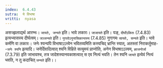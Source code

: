 ```yaml
---
index:  6.4.43
sutra:  ये विभाषा
vritti:  nyasa
---
```


असज्झलाद्यर्थ आरम्भः। `जायते, जन्यते` इति। भावे लकारः। `जाजायते` इति। यङ्, `दीर्घोऽकितः` (7.4.83) इत्यभ्यासस्य दीर्घत्वम्। `जञ्जन्यते` इति। `नुगतोऽनुनासिकान्तस्य` (7.4.85) नुगागमः `सायते, सन्यते` इति। भावे कर्मणि वा लकारः। जनेः श्यन्यपि विभाषाऽऽत्त्वेन भवितव्यमिति कस्यचिद् भ्रान्ति स्यात्, अतस्तां निराकर्तुमाह--`जनेः श्यनि` इत्यादि। जनेर्दिवादित्वात् श्यनि विहिते सत्युमयं प्राप्नोति, अनेन विभाषाऽऽत्त्वम्, `ज्ञाजनोर्जा` (7.3.79) इति जाभावश्च, तत्र जादेशस्यानवकाशत्वात् स एव नित्यं भवति। तेन श्यनि `जायते` इत्येवं नित्यं भवति, न तु कदाचित् `जन्यते` इति।।

